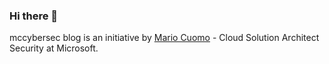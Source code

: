 ### Hi there 👋

mccybersec blog is an initiative by [Mario Cuomo](https://github.com/mariocuomo/) - Cloud Solution Architect Security at Microsoft.
